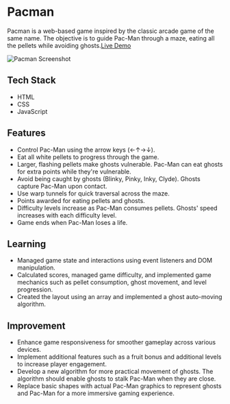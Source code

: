 # Pacman

Pacman is a web-based game inspired by the classic arcade game of the same name. The objective is to guide Pac-Man through a maze, eating all the pellets while avoiding ghosts.[Live Demo](https://pacman-dutta.netlify.app/)

![Pacman Screenshot](pacman-screenshot.png)

## Tech Stack

- HTML
- CSS
- JavaScript

## Features

- Control Pac-Man using the arrow keys (←↑→↓).
- Eat all white pellets to progress through the game.
- Larger, flashing pellets make ghosts vulnerable. Pac-Man can eat ghosts for extra points while they're vulnerable.
- Avoid being caught by ghosts (Blinky, Pinky, Inky, Clyde). Ghosts capture Pac-Man upon contact.
- Use warp tunnels for quick traversal across the maze.
- Points awarded for eating pellets and ghosts.
- Difficulty levels increase as Pac-Man consumes pellets. Ghosts' speed increases with each difficulty level.
- Game ends when Pac-Man loses a life.

## Learning

- Managed game state and interactions using event listeners and DOM manipulation.
- Calculated scores, managed game difficulty, and implemented game mechanics such as pellet consumption, ghost movement, and level progression.
- Created the layout using an array and implemented a ghost auto-moving algorithm.

## Improvement

- Enhance game responsiveness for smoother gameplay across various devices.
- Implement additional features such as a fruit bonus and additional levels to increase player engagement.
- Develop a new algorithm for more practical movement of ghosts. The algorithm should enable ghosts to stalk Pac-Man when they are close.
- Replace basic shapes with actual Pac-Man graphics to represent ghosts and Pac-Man for a more immersive gaming experience.
